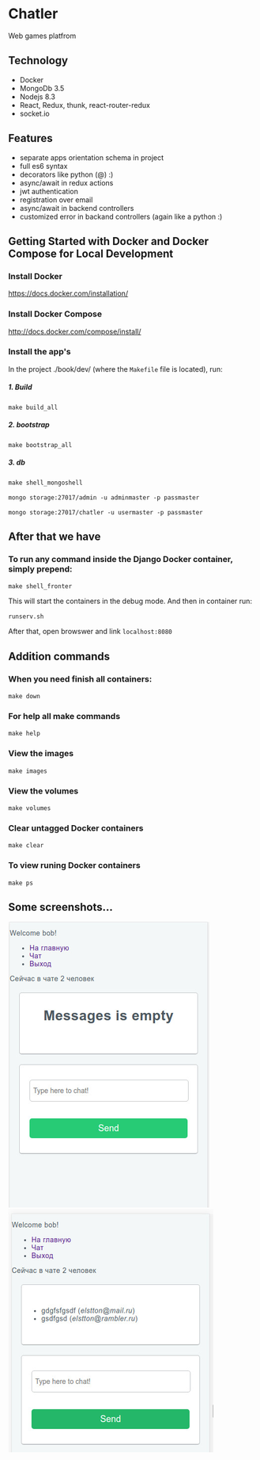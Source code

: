 Chatler
========================

Web games platfrom

Technology
----------------
- Docker
- MongoDb 3.5
- Nodejs 8.3
- React, Redux, thunk, react-router-redux
- socket.io

Features
----------------
- separate apps orientation schema in project
- full es6 syntax
- decorators like python (@) :)
- async/await in redux actions
- jwt authentication
- registration over email
- async/await in backend controllers
- customized error in backand controllers (again like a python :)

Getting Started with Docker and Docker Compose for Local Development
--------------------------------------------------------------------

### Install Docker

https://docs.docker.com/installation/

### Install Docker Compose

http://docs.docker.com/compose/install/

### Install the app's

In the project ./book/dev/ (where the `Makefile` file is located), run:

##### 1. Build

```
make build_all
```

##### 2. bootstrap

```
make bootstrap_all
```

##### 3. db

```
make shell_mongoshell
```

```
mongo storage:27017/admin -u adminmaster -p passmaster
```

```
mongo storage:27017/chatler -u usermaster -p passmaster
```


After that we have 
--------------------------------------------------------------------

### To run any command inside the Django Docker container, simply prepend:

```
make shell_fronter
```

This will start the containers in the debug mode. And then in container run:

```
runserv.sh
```

After that, open browswer and link `localhost:8080` 




Addition commands 
--------------------------------------------------------------------

### When you need finish all containers:

```
make down
```


### For help all make commands

```
make help
```


### View the images

```
make images
```

### View the volumes

```
make volumes
```

### Clear untagged Docker containers

```
make clear
```

### To view runing Docker containers

```
make ps
```


Some screenshots...
--------------------------------------------------------------------
![001](https://raw.githubusercontent.com/elston/chatler/master/screenshots/01.jpg "01")
![001](https://raw.githubusercontent.com/elston/chatler/master/screenshots/02.jpg "02")
